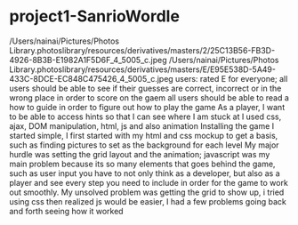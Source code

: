 # project1-SanrioWordle
/Users/nainai/Pictures/Photos Library.photoslibrary/resources/derivatives/masters/2/25C13B56-FB3D-4926-8B3B-E1982A1F5D6F_4_5005_c.jpeg
/Users/nainai/Pictures/Photos Library.photoslibrary/resources/derivatives/masters/E/E95E538D-5A49-433C-8DCE-EC848C475426_4_5005_c.jpeg
users: rated E for everyone; 
all users should be able to see if their guesses are correct, incorrect or in the wrong place in order to score on the gaem
all users should be able to read a how to guide in order to figure out how to play the game
As a player, I want to be able to access hints so that I can see where I am stuck at
I used css, ajax, DOM manipulation, html, js and also animation 
Installing the game I started simple, I first started with my html and css mockup to get a basis, such as finding pictures to set as the background for each level
My major hurdle was setting the grid layout and the animation; javascript was my main problem because its so many elements that goes behind the game, such as user input you have to not only think as a developer, but also as a player and see every step you need to include in order for the game to work out smoothly.
My unsolved problem was getting the grid to show up, i tried using css then realized js would be easier, I had a few problems going back and forth seeing how it worked

